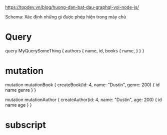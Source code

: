 https://topdev.vn/blog/huong-dan-bat-dau-graphql-voi-node-js/

Schema: Xác định những gì được phép hiện trong máy chủ

# Query
query MyQuerySomeThing {
  authors {
    name,
    id,
    books {
      name,
    }
  }
}

# mutation
mutation mutationBook {
  createBook(id: 4, name: "Dustin", genre: 200) {
    id
    name
    genre
  }
}

mutation mutationAuthor {
  createAuthor(id: 4, name: "Dustin", age: 200) {
    id
    name
    age
  }
}
# subscript